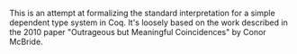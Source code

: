 This is an attempt at formalizing the standard interpretation for a simple dependent type system in Coq. It's loosely based on the work described in the 2010 paper "Outrageous but Meaningful Coincidences" by Conor McBride.